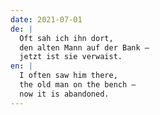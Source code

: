 ```yaml
---
date: 2021-07-01
de: |
  Oft sah ich ihn dort,
  den alten Mann auf der Bank –
  jetzt ist sie verwaist.
en: |
  I often saw him there,
  the old man on the bench –
  now it is abandoned.
---
```

